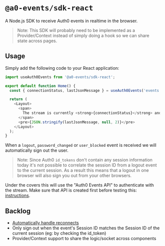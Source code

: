 # `@a0-events/sdk-react`

A Node.js SDK to receive Auth0 events in realtime in the browser.

> Note: This SDK will probably need to be implemented as a Provider/Context instead of simply doing a hook so we can share state across pages.

## Usage

Simply add the following code to your React application:

```javascript
import useAuth0Events from '@a0-events/sdk-react';

export default function Home() {
  const { connectionStatus, lastJsonMessage } = useAuth0Events('events.auth0a.com/sandrino-dev');

  return (
    <Layout>
      <span>
        The stream is currently <strong>{connectionStatus}</strong> and here is the last message we received:
      </span>
      <pre>{JSON.stringify(lastJsonMessage, null, 2)}</pre>
    </Layout>
  );
}
```

When a `logout`, `password_changed` or `user_blocked` event is received we will automatically sign out the user.

> Note: Since Auth0 `id_tokens` don't contain any session information today it's not possible to correlate the session ID from a logout event to the current session. As a result this means that a logout in one browser will also sign you out from your other browsers.

Under the covers this will use the "Auth0 Events API" to authenticate with the stream. Make sure that API is created first before testing this: [instructions](https://github.com/sandrinodimattia/auth0-session-events#defining-an-api).

## Backlog

- [Automatically handle reconnects](https://github.com/websockets/ws/wiki/Websocket-client-implementation-for-auto-reconnect)
- Only sign out when the event's Session ID matches the Session ID of the current session (eg: by checking the id_token)
- Provider/Context support to share the logic/socket across components
